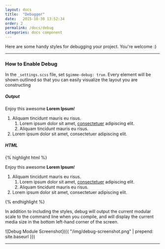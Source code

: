 ```yaml
---
layout: docs
title:  "Debugger"
date:   2015-10-30 13:52:34
order: 2
permalink: /docs/debug
categories: docs component
---
```


Here are some handy styles for debugging your project. You're welcome :)

<hr>

### How to Enable Debug

In the `_settings.scss` file, set `$gimme-debug: true`. Every element will be shown outlined so that you can easily visualize the layout you are constructing

##### Output

<div class="test-debug">
    <p>Enjoy this awesome <strong>Lorem Ipsum</strong>!</p>
    <ol>
        <li>Aliquam tincidunt mauris eu risus.
            <ol>
                <li>Lorem ipsum dolor sit amet, <a href="#">consectetuer</a> adipiscing elit.</li>
                <li>Aliquam tincidunt mauris eu risus.</li>
            </ol>
        </li>
        <li>Lorem ipsum dolor sit amet, consectetuer adipiscing elit.</li>
    </ol>
</div>

##### HTML

{% highlight html %}
<p>Enjoy this awesome <strong>Lorem Ipsum</strong>!</p>
<ol>
    <li>Aliquam tincidunt mauris eu risus.
        <ol>
            <li>Lorem ipsum dolor sit amet, <a href="#">consectetuer</a> adipiscing elit.</li>
            <li>Aliquam tincidunt mauris eu risus.</li>
        </ol>
    </li>
    <li>Lorem ipsum dolor sit amet, consectetuer adipiscing elit.</li>
</ol>
{% endhighlight %}

In addition to including the styles, debug will output the current modular scale to the command line when you compile, and will display the current media size in the bottom left-hand corner of the screen.

![Debug Module Screenshot]({{ "/img/debug-screenshot.png" | prepend: site.baseurl }})

<hr>